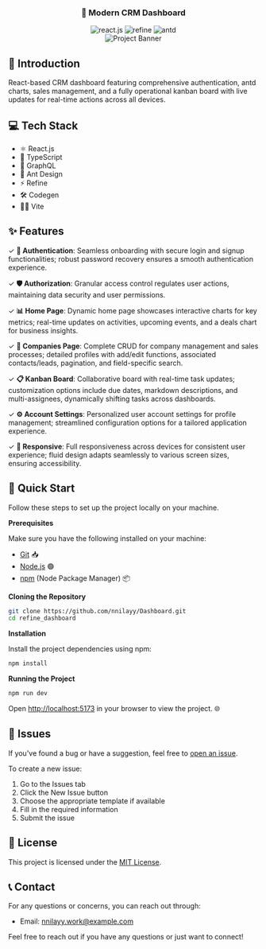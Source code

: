 <div align="center">

  <h3 align="center">🚀 Modern CRM Dashboard</h3>

  <div>
    <img src="https://img.shields.io/badge/-React_JS-black?style=for-the-badge&logoColor=white&logo=react&color=61DAFB" alt="react.js" />
    <img src="https://img.shields.io/badge/-Refine-black?style=for-the-badge&logoColor=white&logo=refine&color=14141F" alt="refine" />
    <img src="https://img.shields.io/badge/-Ant_Design-black?style=for-the-badge&logoColor=white&logo=antdesign&color=0170FE" alt="antd" />
  </div>

  <div align="center">
    <img src="https://github.com/sujatagunale/EasyRead/assets/151519281/ad757d91-cdee-45ea-882e-4b19e3fd532f" alt="Project Banner">
  </div>
</div>

## 🎯 Introduction

React-based CRM dashboard featuring comprehensive authentication, antd charts, sales management, and a fully operational kanban board with live updates for real-time actions across all devices.

## 💻 Tech Stack

- ⚛️ React.js
- 📘 TypeScript
- 🔄 GraphQL
- 🎨 Ant Design
- ⚡ Refine
- 🛠️ Codegen
- 🏃‍♂️ Vite

## ✨ Features

✓ **🔐 Authentication**: Seamless onboarding with secure login and signup functionalities; robust password recovery ensures a smooth authentication experience.

✓ **🛡️ Authorization**: Granular access control regulates user actions, maintaining data security and user permissions.

✓ **📊 Home Page**: Dynamic home page showcases interactive charts for key metrics; real-time updates on activities, upcoming events, and a deals chart for business insights.

✓ **🏢 Companies Page**: Complete CRUD for company management and sales processes; detailed profiles with add/edit functions, associated contacts/leads, pagination, and field-specific search.

✓ **📋 Kanban Board**: Collaborative board with real-time task updates; customization options include due dates, markdown descriptions, and multi-assignees, dynamically shifting tasks across dashboards.

✓ **⚙️ Account Settings**: Personalized user account settings for profile management; streamlined configuration options for a tailored application experience.

✓ **📱 Responsive**: Full responsiveness across devices for consistent user experience; fluid design adapts seamlessly to various screen sizes, ensuring accessibility.

## 🚀 Quick Start

Follow these steps to set up the project locally on your machine.

**Prerequisites**

Make sure you have the following installed on your machine:

- [Git](https://git-scm.com/) 📥
- [Node.js](https://nodejs.org/en) 🟢
- [npm](https://www.npmjs.com/) (Node Package Manager) 📦

**Cloning the Repository**

```bash
git clone https://github.com/nnilayy/Dashboard.git
cd refine_dashboard
```

**Installation**

Install the project dependencies using npm:

```bash
npm install
```

**Running the Project**

```bash
npm run dev
```

Open [http://localhost:5173](http://localhost:5173) in your browser to view the project. 🌐

## 🐛 Issues 
If you've found a bug or have a suggestion, feel free to [open an issue](https://github.com/nnilayy/Dashboard/issues).

To create a new issue:
1. Go to the Issues tab
2. Click the New Issue button
3. Choose the appropriate template if available
4. Fill in the required information
5. Submit the issue

## 📄 License

This project is licensed under the [MIT License](./LICENSE).

## 📞 Contact

For any questions or concerns, you can reach out through:

- Email: nnilayy.work@example.com

Feel free to reach out if you have any questions or just want to connect!